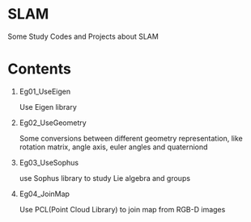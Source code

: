 # SLAM
Some Study Codes and Projects about SLAM

# Contents
1. Eg01_UseEigen

    Use Eigen library
2. Eg02_UseGeometry

    Some conversions between different geometry representation, like rotation matrix, angle axis, euler angles and quaterniond
3. Eg03_UseSophus

    use Sophus library to study Lie algebra and groups
4. Eg04_JoinMap

    Use PCL(Point Cloud Library) to join map from RGB-D images